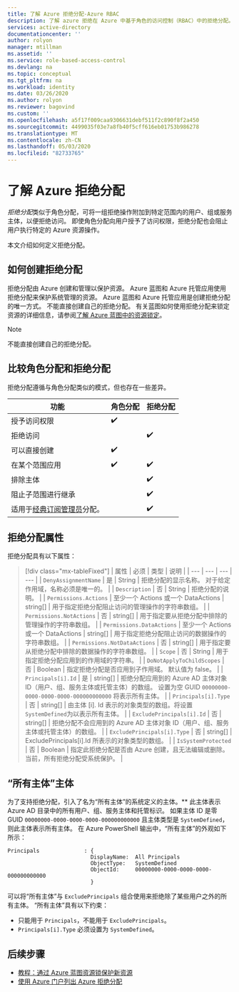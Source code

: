 ```yaml
---
title: 了解 Azure 拒绝分配-Azure RBAC
description: 了解 azure 拒绝在 Azure 中基于角色的访问控制（RBAC）中的拒绝分配。
services: active-directory
documentationcenter: ''
author: rolyon
manager: mtillman
ms.assetid: ''
ms.service: role-based-access-control
ms.devlang: na
ms.topic: conceptual
ms.tgt_pltfrm: na
ms.workload: identity
ms.date: 03/26/2020
ms.author: rolyon
ms.reviewer: bagovind
ms.custom: ''
ms.openlocfilehash: a5f17f009caa9306631debf511f2c890f8f2a450
ms.sourcegitcommit: 4499035f03e7a8fb40f5cff616eb01753b986278
ms.translationtype: MT
ms.contentlocale: zh-CN
ms.lasthandoff: 05/03/2020
ms.locfileid: "82733765"
---
```

# <a name="understand-azure-deny-assignments"></a>了解 Azure 拒绝分配

*拒绝分配*类似于角色分配，可将一组拒绝操作附加到特定范围内的用户、组或服务主体，以便拒绝访问。 即使角色分配向用户授予了访问权限，拒绝分配也会阻止用户执行特定的 Azure 资源操作。

本文介绍如何定义拒绝分配。

## <a name="how-deny-assignments-are-created"></a>如何创建拒绝分配

拒绝分配由 Azure 创建和管理以保护资源。 Azure 蓝图和 Azure 托管应用使用拒绝分配来保护系统管理的资源。 Azure 蓝图和 Azure 托管应用是创建拒绝分配的唯一方式。 不能直接创建自己的拒绝分配。 有关蓝图如何使用拒绝分配来锁定资源的详细信息，请参阅[了解 Azure 蓝图中的资源锁定](../governance/blueprints/concepts/resource-locking.md)。

> [!NOTE]
> 不能直接创建自己的拒绝分配。

## <a name="compare-role-assignments-and-deny-assignments"></a>比较角色分配和拒绝分配

拒绝分配遵循与角色分配类似的模式，但也存在一些差异。

| 功能 | 角色分配 | 拒绝分配 |
| --- | --- | --- |
| 授予访问权限 | :heavy_check_mark: |  |
| 拒绝访问 |  | :heavy_check_mark: |
| 可以直接创建 | :heavy_check_mark: |  |
| 在某个范围应用 | :heavy_check_mark: | :heavy_check_mark: |
| 排除主体 |  | :heavy_check_mark: |
| 阻止子范围进行继承 |  | :heavy_check_mark: |
| 适用于[经典订阅管理员](rbac-and-directory-admin-roles.md)分配。 |  | :heavy_check_mark: |

## <a name="deny-assignment-properties"></a>拒绝分配属性

 拒绝分配具有以下属性：

> [!div class="mx-tableFixed"]
> | 属性 | 必须 | 类型 | 说明 |
> | --- | --- | --- | --- |
> | `DenyAssignmentName` | 是 | String | 拒绝分配的显示名称。 对于给定作用域，名称必须是唯一的。 |
> | `Description` | 否 | String | 拒绝分配的说明。 |
> | `Permissions.Actions` | 至少一个 Actions 或一个 DataActions | string[] | 用于指定拒绝分配阻止访问的管理操作的字符串数组。 |
> | `Permissions.NotActions` | 否 | string[] | 用于指定要从拒绝分配中排除的管理操作的字符串数组。 |
> | `Permissions.DataActions` | 至少一个 Actions 或一个 DataActions | string[] | 用于指定拒绝分配阻止访问的数据操作的字符串数组。 |
> | `Permissions.NotDataActions` | 否 | string[] | 用于指定要从拒绝分配中排除的数据操作的字符串数组。 |
> | `Scope` | 否 | String | 用于指定拒绝分配应用到的作用域的字符串。 |
> | `DoNotApplyToChildScopes` | 否 | Boolean | 指定拒绝分配是否应用到子作用域。 默认值为 false。 |
> | `Principals[i].Id` | 是 | string[] | 拒绝分配应用到的 Azure AD 主体对象 ID（用户、组、服务主体或托管主体）的数组。 设置为空 GUID `00000000-0000-0000-0000-000000000000` 将表示所有主体。 |
> | `Principals[i].Type` | 否 | string[] | 由主体 [i]. Id 表示的对象类型的数组。将设置`SystemDefined`为以表示所有主体。 |
> | `ExcludePrincipals[i].Id` | 否 | string[] | 拒绝分配不会应用到的 Azure AD 主体对象 ID（用户、组、服务主体或托管主体）的数组。 |
> | `ExcludePrincipals[i].Type` | 否 | string[] | ExcludePrincipals[i].Id 所表示的对象类型的数组。 |
> | `IsSystemProtected` | 否 | Boolean | 指定此拒绝分配是否由 Azure 创建，且无法编辑或删除。 当前，所有拒绝分配受系统保护。 |

## <a name="the-all-principals-principal"></a>“所有主体”主体

为了支持拒绝分配，引入了名为“所有主体”的系统定义的主体。** 此主体表示 Azure AD 目录中的所有用户、组、服务主体和托管标识。 如果主体 ID 是零 GUID `00000000-0000-0000-0000-000000000000` 且主体类型是 `SystemDefined`，则此主体表示所有主体。 在 Azure PowerShell 输出中，“所有主体”的外观如下所示：

```azurepowershell
Principals              : {
                          DisplayName:  All Principals
                          ObjectType:   SystemDefined
                          ObjectId:     00000000-0000-0000-0000-000000000000
                          }
```

可以将“所有主体”与 `ExcludePrincipals` 组合使用来拒绝除了某些用户之外的所有主体。 “所有主体”具有以下约束：

- 只能用于 `Principals`，不能用于 `ExcludePrincipals`。
- `Principals[i].Type` 必须设置为 `SystemDefined`。

## <a name="next-steps"></a>后续步骤

* [教程：通过 Azure 蓝图资源锁保护新资源](../governance/blueprints/tutorials/protect-new-resources.md)
* [使用 Azure 门户列出 Azure 拒绝分配](deny-assignments-portal.md)

